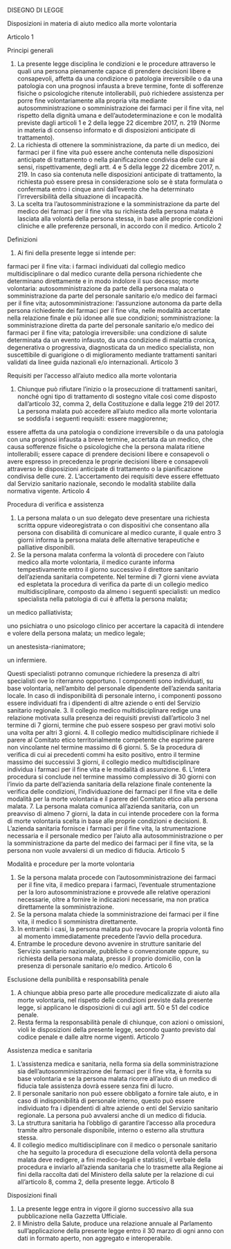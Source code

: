 DISEGNO DI LEGGE

Disposizioni in materia di aiuto medico alla morte volontaria

Articolo 1

Principi generali

1. La presente legge disciplina le condizioni e le procedure attraverso le quali una persona pienamente capace di prendere decisioni libere e consapevoli, affetta da una condizione o patologia irreversibile o da una patologia con una prognosi infausta a breve termine, fonte di sofferenze fisiche o psicologiche ritenute intollerabili, può richiedere assistenza per porre fine volontariamente alla propria vita mediante autosomministrazione o somministrazione dei farmaci per il fine vita, nel rispetto della dignità umana e dell’autodeterminazione e con le modalità previste dagli articoli 1 e 2 della legge 22 dicembre 2017, n. 219 (Norme in materia di consenso informato e di disposizioni anticipate di trattamento).
2. La richiesta di ottenere la somministrazione, da parte di un medico, dei farmaci per il fine vita può essere anche contenuta nelle disposizioni anticipate di trattamento o nella pianificazione condivisa delle cure ai sensi, rispettivamente, degli artt. 4 e 5 della legge 22 dicembre 2017, n. 219. In caso sia contenuta nelle disposizioni anticipate di trattamento, la richiesta può essere presa in considerazione solo se è stata formulata o confermata entro i cinque anni dall’evento che ha determinato l’irreversibilità della situazione di incapacità.
3. La scelta tra l’autosomministrazione e la somministrazione da parte del medico dei farmaci per il fine vita su richiesta della persona malata è lasciata alla volontà della persona stessa, in base alle proprie condizioni cliniche e alle preferenze personali, in accordo con il medico.
Articolo 2

Definizioni

1. Ai fini della presente legge si intende per:

farmaci per il fine vita: i farmaci individuati dal collegio medico multidisciplinare o dal medico curante della persona richiedente che determinano direttamente e in modo indolore il suo decesso;
morte volontaria: autosomministrazione da parte della persona malata o somministrazione da parte del personale sanitario e/o medico dei farmaci per il fine vita;
autosomministrazione: l’assunzione autonoma da parte della persona richiedente dei farmaci per il fine vita, nelle modalità accertate nella relazione finale e più idonee alle sue condizioni;
somministrazione: la somministrazione diretta da parte del personale sanitario e/o medico dei farmaci per il fine vita;
patologia irreversibile: una condizione di salute determinata da un evento infausto, da una condizione di malattia cronica, degenerativa o progressiva, diagnosticata da un medico specialista, non suscettibile di guarigione o di miglioramento mediante trattamenti sanitari validati da linee guida nazionali e/o internazionali.
Articolo 3

Requisiti per l’accesso all’aiuto medico alla morte volontaria

1. Chiunque può rifiutare l’inizio o la prosecuzione di trattamenti sanitari, nonché ogni tipo di trattamento di sostegno vitale così come disposto dall’articolo 32, comma 2, della Costituzione e dalla legge 219 del 2017. La persona malata può accedere all’aiuto medico alla morte volontaria se soddisfa i seguenti requisiti:
essere maggiorenne;

essere affetta da una patologia o condizione irreversibile o da una patologia con una prognosi infausta a breve termine, accertata da un medico, che causa sofferenze fisiche o psicologiche che la persona malata ritiene intollerabili;
essere capace di prendere decisioni libere e consapevoli o avere espresso in precedenza le proprie decisioni libere e consapevoli attraverso le disposizioni anticipate di trattamento o la pianificazione condivisa delle cure.
2. L’accertamento dei requisiti deve essere effettuato dal Servizio sanitario nazionale, secondo le modalità stabilite dalla normativa vigente.
Articolo 4

Procedura di verifica e assistenza

1. La persona malata o un suo delegato deve presentare una richiesta scritta oppure videoregistrata o con dispositivi che consentano alla persona con disabilità di comunicare al medico curante, il quale entro 3 giorni informa la persona malata delle alternative terapeutiche e palliative disponibili.
2. Se la persona malata conferma la volontà di procedere con l’aiuto medico alla morte volontaria, il medico curante informa tempestivamente entro il giorno successivo il direttore sanitario dell’azienda sanitaria competente. Nel termine di 7 giorni viene avviata ed espletata la procedura di verifica da parte di un collegio medico multidisciplinare, composto da almeno i seguenti specialisti:
un medico specialista nella patologia di cui è affetta la persona malata;

un medico palliativista;

uno psichiatra o uno psicologo clinico per accertare la capacità di intendere e volere della persona malata;
un medico legale;

un anestesista-rianimatore;

un infermiere.

Questi specialisti potranno comunque richiedere la presenza di altri specialisti ove lo riterranno opportuno.
I componenti sono individuati, su base volontaria, nell’ambito del personale dipendente dell’azienda sanitaria locale. In caso di indisponibilità di personale interno, i componenti possono essere individuati fra i dipendenti di altre aziende o enti del Servizio sanitario regionale.
3. Il collegio medico multidisciplinare redige una relazione motivata sulla presenza dei requisiti previsti dall’articolo 3 nel termine di 7 giorni, termine che può essere sospeso per gravi motivi solo una volta per altri 3 giorni.
4. Il collegio medico multidisciplinare richiede il parere al Comitato etico territorialmente competente che esprime parere non vincolante nel termine massimo di 6 giorni.
5. Se la procedura di verifica di cui ai precedenti commi ha esito positivo, entro il termine massimo dei successivi 3 giorni, il collegio medico multidisciplinare individua i farmaci per il fine vita e le modalità di assunzione.
6. L’intera procedura si conclude nel termine massimo complessivo di 30 giorni con l’invio da parte dell’azienda sanitaria della relazione finale contenente la verifica delle condizioni, l’individuazione dei farmaci per il fine vita e delle modalità per la morte volontaria e il parere del Comitato etico  alla persona malata.
7. La persona malata comunica all’azienda sanitaria, con un preavviso di almeno 7 giorni, la data in cui intende procedere con la forma di morte volontaria scelta in base alle proprie condizioni e decisioni.
8. L’azienda sanitaria fornisce i farmaci per il fine vita, la strumentazione necessaria e il personale medico per l’aiuto alla autosomministrazione o per la somministrazione da parte del medico dei farmaci per il fine vita, se la persona non vuole avvalersi di un medico di fiducia.
Articolo 5

Modalità e procedure per la morte volontaria

1. Se la persona malata procede con l’autosomministrazione dei farmaci per il fine vita, il medico prepara i farmaci, l’eventuale strumentazione per la loro autosomministrazione e provvede alle relative operazioni necessarie, oltre a fornire le indicazioni necessarie, ma non pratica direttamente la somministrazione.
2. Se la persona malata chiede la somministrazione dei farmaci per il fine vita, il medico li somministra direttamente.
3. In entrambi i casi, la persona malata può revocare la propria volontà fino al momento immediatamente precedente l’avvio della procedura.
4. Entrambe le procedure devono avvenire in strutture sanitarie del Servizio sanitario nazionale, pubbliche o convenzionate oppure, su richiesta della persona malata, presso il proprio domicilio, con la presenza di personale sanitario e/o medico.
Articolo 6

Esclusione della punibilità e responsabilità penale

1. A chiunque abbia preso parte alle procedure medicalizzate di aiuto alla morte volontaria, nel rispetto delle condizioni previste dalla presente legge, si applicano le disposizioni di cui agli artt. 50 e 51 del codice penale.
2. Resta ferma la responsabilità penale di chiunque, con azioni o omissioni, violi le disposizioni della presente legge, secondo quanto previsto dal codice penale e dalle altre norme vigenti.
Articolo 7

Assistenza medica e sanitaria

1. L’assistenza medica e sanitaria, nella forma sia della somministrazione sia dell’autosomministrazione dei farmaci per il fine vita, è fornita su base volontaria e se la persona malata ricorre all’aiuto di un medico di fiducia tale assistenza dovrà essere senza fini di lucro.
2. Il personale sanitario non può essere obbligato a fornire tale aiuto, e in caso di indisponibilità di personale interno, questo può essere individuato fra i dipendenti di altre aziende o enti del Servizio sanitario regionale. La persona può avvalersi anche di un medico di fiducia.
3. La struttura sanitaria ha l’obbligo di garantire l’accesso alla procedura tramite altro personale disponibile, interno o esterno alla struttura stessa.
4. Il collegio medico multidisciplinare con il medico o personale sanitario che ha seguito la procedura di esecuzione della volontà della persona malata deve redigere, a fini medico-legali e statistici, il verbale della procedura e inviarlo all’azienda sanitaria che lo trasmette alla Regione ai fini della raccolta dati del Ministero della salute  per la relazione di cui all’articolo 8, comma 2, della presente legge.
Articolo 8

Disposizioni finali

1. La presente legge entra in vigore il giorno successivo alla sua pubblicazione nella Gazzetta Ufficiale.
2. Il Ministro della Salute, produce una relazione annuale al Parlamento sull’applicazione della presente legge entro il 30 marzo di ogni anno con dati in formato aperto, non aggregato e interoperabile.
